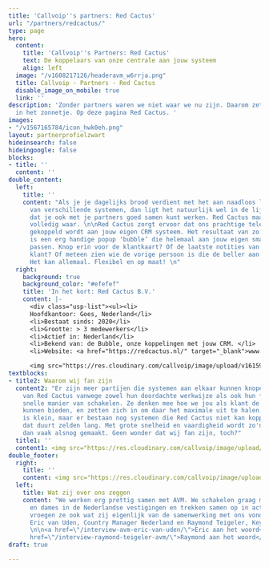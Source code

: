 ```yaml
---
title: 'Callvoip''s partners: Red Cactus'
url: "/partners/redcactus/"
type: page
hero:
  content:
    title: 'Callvoip''s Partners: Red Cactus'
    text: De koppelaars van onze centrale aan jouw systeem
    align: left
  image: "/v1608217126/headeravm_w6rrja.png"
  title: Callvoip - Partners - Red Cactus
  disable_image_on_mobile: true
  link: ''
description: 'Zonder partners waren we niet waar we nu zijn. Daarom zetten we ze graag
  in het zonnetje. Op deze pagina Red Cactus. '
images:
- "/v1567165784/icon_hwk0eh.png"
layout: partnerprofielzwart
hideinsearch: false
hideingoogle: false
blocks:
- title: ''
  content: ''
double_content:
  left:
    title: ''
    content: "Als je je dagelijks brood verdient met het aan naadloos laten samenwerken
      van verschillende systemen, dan ligt het natuurlijk wel in de lijn der verwachting
      dat je ook met je partners goed samen kunt werken. Red Cactus maakt dat vooroordeel
      volledig waar. \n\nRed Cactus zorgt ervoor dat ons prachtige telefoniesysteem
      gekoppeld wordt aan jouw eigen CRM systeem. Het resultaat van zo’n koppeling
      is een erg handige popup ‘bubble’ die helemaal aan jouw eigen smaak is aan te
      passen. Knop erin voor de klantkaart? Of de laatste notities van de bewuste
      klant? Of meteen zien wie de vorige persoon is die de beller aan de lijn had?
      Het kan allemaal. Flexibel en op maat! \n"
  right:
    background: true
    background_color: "#efefef"
    title: 'In het kort: Red Cactus B.V.'
    content: |-
      <div class="usp-list"><ul><li>
      Hoofdkantoor: Goes, Nederland</li>
      <li>Bestaat sinds: 2020</li>
      <li>Grootte: > 3 medewerkers</li>
      <li>Actief in: Nederland</li>
      <li>Bekend van: de Bubble, onze koppelingen met jouw CRM. </li>
      <li>Website: <a href="https://redcactus.nl/" target="_blank">www.redcactus.nl</a><br></div>

      <img src="https://res.cloudinary.com/callvoip/image/upload/v1615902470/redCactus-favicon-10_hayscu.png" alt="Red Cactus logo">
textblocks:
- title2: Waarom wij fan zijn
  content2: "Er zijn meer partijen die systemen aan elkaar kunnen knopen. Wij houden
    van Red Cactus vanwege zowel hun doordachte werkwijze als ook hun flexibele en
    snelle manier van schakelen. Ze denken mee hoe we jou als klant de beste oplossing
    kunnen bieden, en zetten zich in om daar het maximale uit te halen. \n\nDe kans
    is klein, maar er bestaan nog systemen die Red Cactus niet kan koppelen. Maar
    dat duurt zelden lang. Met grote snelheid en vaardigheid wordt zo'n koppeling
    dan vaak alsnog gemaakt. Geen wonder dat wij fan zijn, toch?"
  title1: ''
  content1: <img src="https://res.cloudinary.com/callvoip/image/upload/v1608047263/fritz_assortiment_v3dgez.png">
double_footer:
  right:
    title: ''
    content: <img src="https://res.cloudinary.com/callvoip/image/upload/v1608215133/quote_eric_z5xprz.png">
  left:
    title: Wat zij over ons zeggen
    content: "We werken erg prettig samen met AVM. We schakelen graag met de heren
      en dames in de Nederlandse vestigingen en trekken samen op in acties. Maar we
      vroegen ze ook wat zij eigenlijk van de samenwerking met ons vonden. We spraken
      Eric van Uden, Country Manager Nederland en Raymond Teigeler, Key Account Manager.
      \n\n<a href=\"/interview-avm-eric-van-uden/\">Eric aan het woord</a><br><br>\n<a
      href=\"/interview-raymond-teigeler-avm/\">Raymond aan het woord</a>"
draft: true

---
```

